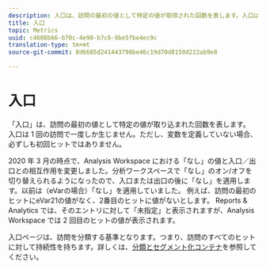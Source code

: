 ```yaml
---
description: 入口は、訪問の最初の値として特定の値が取得された回数を表します。入口は 1 回の訪問で一度しか生じません。ただし、変数を定義していない場合、必ずしも初回ヒットではありません。
title: 入口
topic: Metrics
uuid: c4608b66-b70c-4e98-b7c6-9be5fbe4ec9c
translation-type: tm+mt
source-git-commit: 8d6685d241443798be46c19d70d8150d222ab9e8

---
```



# 入口

「入口」は、訪問の最初の値として特定の値が取り込まれた回数を表します。 入口は 1 回の訪問で一度しか生じません。ただし、変数を定義していない場合、必ずしも初回ヒットではありません。

2020 年 3 月の時点で、Analysis Workspace における「なし」の値と入口／出口との相互作用を変更しました。分析ワークスペースで「なし」のオン/オフを切り替えられるようになったので、入口または出口の後に「なし」を適用します。以前は（eVarの場合）「なし」を適用していました。  例えば、訪問の最初のヒットにeVar21の値がなく、2番目のヒットに値がないとします。 Reports &amp; Analytics では、そのエントリに対して「未指定」と表示されますが、Analysis Workspace では 2 回目のヒットの値が表示されます。

入口ページは、訪問を分類する基準となります。つまり、訪問のすべてのヒットに対して持続性を持ちます。詳しくは、[分類とセグメント化コンテナ](https://docs.adobe.com/content/help/en/analytics/components/segmentation/seg-overview.html)を参照してください。
